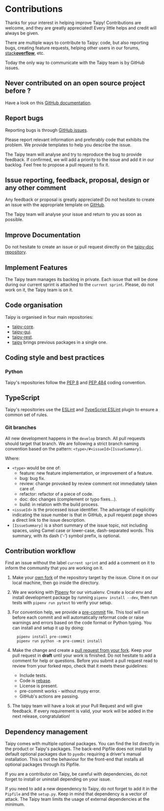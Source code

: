 # Contributions

Thanks for your interest in helping improve Taipy! Contributions are welcome, and they are greatly appreciated!
Every little helps and credit will always be given.

There are multiple ways to contribute to Taipy: code, but also reporting bugs, creating feature requests, helping
other users in our forums, [stack**overflow**](https://stackoverflow.com/), etc.

Today the only way to communicate with the Taipy team is by GitHub issues.

## Never contributed on an open source project before ?

Have a look on this [GitHub documentation](https://docs.github.com/en/get-started/quickstart/contributing-to-projects).

## Report bugs

Reporting bugs is through [GitHub issues](https://github.com/Avaiga/taipy/issues).

Please report relevant information and preferably code that exhibits the problem. We provide templates to help you
describe the issue.

The Taipy team will analyse and try to reproduce the bug to provide feedback. If confirmed, we will add a priority
to the issue and add it in our backlog. Feel free to propose a pull request to fix it.

## Issue reporting, feedback, proposal, design or any other comment

Any feedback or proposal is greatly appreciated! Do not hesitate to create an issue with the appropriate template on
[GitHub](https://github.com/Avaiga/taipy/issues).

The Taipy team will analyse your issue and return to you as soon as possible.

## Improve Documentation

Do not hesitate to create an issue or pull request directly on the
[taipy-doc repository](https://github.com/Avaiga/taipy-doc).

## Implement Features

The Taipy team manages its backlog in private. Each issue that will be done during our current sprint is
attached to the `current sprint`. Please, do not work on it, the Taipy team is on it.

## Code organisation

Taipy is organised in four main repositories:

- [taipy-core](https://github.com/Avaiga/taipy-core).
- [taipy-gui](https://github.com/Avaiga/taipy-gui).
- [taipy-rest](https://github.com/Avaiga/taipy-rest).
- [taipy](https://github.com/Avaiga/taipy) brings previous packages in a single one.

## Coding style and best practices

### Python

Taipy's repositories follow the [PEP 8](https://www.python.org/dev/peps/pep-0008/) and
[PEP 484](https://www.python.org/dev/peps/pep-0484/) coding convention.

## TypeScript

Taipy's repositories use the [ESLint](https://eslint.org/) and [TypeScript ESLint](https://github.com/typescript-eslint/typescript-eslint) plugin to ensure a common set of rules.

### Git branches

All new development happens in the `develop` branch. All pull requests should target that branch.
We are following a strict branch naming convention based on the pattern: `<type>/#<issueId>[IssueSummary]`.

Where:

- `<type>` would be one of:
    - feature: new feature implementation, or improvement of a feature.
    - bug: bug fix.
    - review: change provoked by review comment not immediately taken care of.
    - refactor: refactor of a piece of code.
    - doc: doc changes (complement or typo fixes…).
    - build: in relation with the build process.
- `<issueId>` is the processed issue identifier. The advantage of explicitly indicating the issue number is that in
  GitHub, a pull request page shows a direct link to the issue description.
- `[IssueSummary]` is a short summary of the issue topic, not including spaces, using Camel case or lower-case,
  dash-separated words. This summary, with its dash (‘-’) symbol prefix, is optional.


## Contribution workflow

Find an issue without the label `current sprint` and add a comment on it to inform the community that you are
working on it.

1. Make your [own fork](https://help.github.com/en/github/getting-started-with-github/fork-a-repo) of the repository
   target by the issue. Clone it on our local machine, then go inside the directory.

2. We are working with [Pipenv](https://github.com/pypa/pipenv) for our virtualenv.
   Create a local env and install development package by running `pipenv install --dev`, then run tests with `pipenv
   run pytest` to verify your setup.

3. For convention help, we provide a [pre-commit](https://pre-commit.com/hooks.html) file.
   This tool will run before each commit and will automatically reformat code or raise warnings and errors based on the
   code format or Python typing.
   You can install and setup it up by doing:
   ```
     pipenv install pre-commit
     pipenv run python -m pre-commit install
   ```

4. Make the change and create a
   [pull request from your fork](https://help.github.com/en/github/collaborating-with-issues-and-pull-requests/creating-a-pull-request-from-a-fork).
   Keep your pull request in __draft__ until your work is finished.
   Do not hesitate to add a comment for help or questions.
   Before you submit a pull request read to review from your forked repo, check that it meets these guidelines:
    - Include tests.
    - Code is [rebase](http://stackoverflow.com/a/7244456/1110993).
    - License is present.
    - pre-commit works - without mypy error.
    - GitHub's actions are passing.

6. The taipy team will have a look at your Pull Request and will give feedback. If every requirement is valid, your
   work will be added in the next release, congratulation!


## Dependency management

Taipy comes with multiple optional packages. You can find the list directly in the product or Taipy's packages.
The back-end Pipfile does not install by default optional packages due to `pyodbc` requiring a driver's manual
installation. This is not the behaviour for the front-end that installs all optional packages through its Pipfile.

If you are a contributor on Taipy, be careful with dependencies, do not forget to install or uninstall depending on
your issue.

If you need to add a new dependency to Taipy, do not forget to add it in the `Pipfile` and the `setup.py`.
Keep in mind that dependency is a vector of attack. The Taipy team limits the usage of external dependencies at the
minimum.
